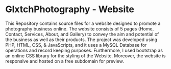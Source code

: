 # GlxtchPhotography - Website

This Repository contains source files for a website designed to promote a photography business online. 
The website consists of 5 pages (Home, Contact, Services, About, and Gallery) to convey the aim and potential of the business as well as their products.
The project was developed using PHP, HTML, CSS, & JavaScripts, and it uses a MySQL Database for operations and record keeping purposes. Furthermore, I used bootstrap as an online CSS library for the styling of the Website. Moreover, the website is responsive and hosted on a free subdomain for preview.
